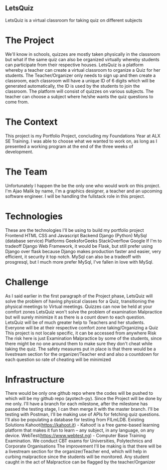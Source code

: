 ## LetsQuiz
LetsQuiz is a virtual classroom for taking quiz on different subjects
# The Project
We'll know in schools, quizzes are mostly taken physically in the classroom but what if the same quiz can also be organized virtually whereby students can participate from their respective houses.
LetsQuiz is a platform whereby a teacher can create a virtual classroom to organize a Quiz for her students. The Teacher/Organizer only needs to sign up and then create a classroom, each classroom will have a unique ID of 6 digits which will be generated automatically, the ID is used by the students to join the classroom.
The platform will consist of quizzes on various subjects. The teacher can choose a subject where he/she wants the quiz questions to come from.
# The Context
This project is my Portfolio Project, concluding my Foundations Year at ALX SE Training. I was able to choose what we wanted to work on, as long as I presented a working program at the end of the three weeks of development.
# The Team
Unfortunately I happen the be the only one who would work on this project. I'm Ajao Malik by name, I'm a graphics designer, a teacher and an upcoming software engineer.
I will be handling the fullstack role in this project.
# Technologies
These are the technologies I'll be using to build my portfolio project
Frontend
HTML
CSS and
Javascript
Backend
Django (Python)
MySql (database service)
Platforms
GeeksforGeeks
StackOverflow
Google
If I'm to tradeoff Django Web Framework, it would be Flask, but still prefer using Django over flask because Django makes production faster and easier, very efficient, it security it top notch.
MySql can also be a tradeoff with prosgresql, but I much more prefer MySql, I've fallen in love with MySql.
# Challenge
As I said earlier in the first paragraph of the Project phase, LetsQuiz will solve the problem of having physical classes for a Quiz, transitioning the physical meetings to Virtual meetings. Quizzes can now be held at your comfort zones
LetsQuiz won't solve the problem of examination Malpractice but will surely minimize it as there is a count down to each question.
LetsQuiz will be of much greater help to Teachers and her students. Everyone will be at their respective comfort zone taking/Organizing a Quiz
This project is not locale specific, it can be accessed from anywhere
Risk
The risk here is just Examination Malpractice by some of the students, since there might be no one around them to make sure they don't cheat while taking the quiz. The safety measures put in place is that there would be a livestream section for the organizer/Teacher end and also a countdown for each question so rate of cheating will be minimized
# Infrastructure
There would be only one github repo where the codes will be pushed to which will be my github repo (ayotech-py). Since the Project will be done by me only. I'll have a branch for each milestone, after the milestone has passed the testing stage, I can then merge it with the master branch. I'll be testing with Postman, I'll be making use of APIs for fetching quiz questions. I'll also be populating a database for testing from FILmLDB.
Existing Solutions
Kahoot(https://kahoot.it) - Kahoot! is a free game-based learning platform that makes it fun to learn – any subject, in any language, on any device.
WebTest(https://www.webtest.ng) - Computer Base Training Examination. We conduct CBT exams for Universities, Polytechnics and Corporate Organisations
The improvement I'll be making is that there will be a livestream section for the organizer/Teacher end, which will help in curbing malpractice since the students will be monitored. Any student caught in the act of Malpractice can be flagged by the teacher/Organizer
